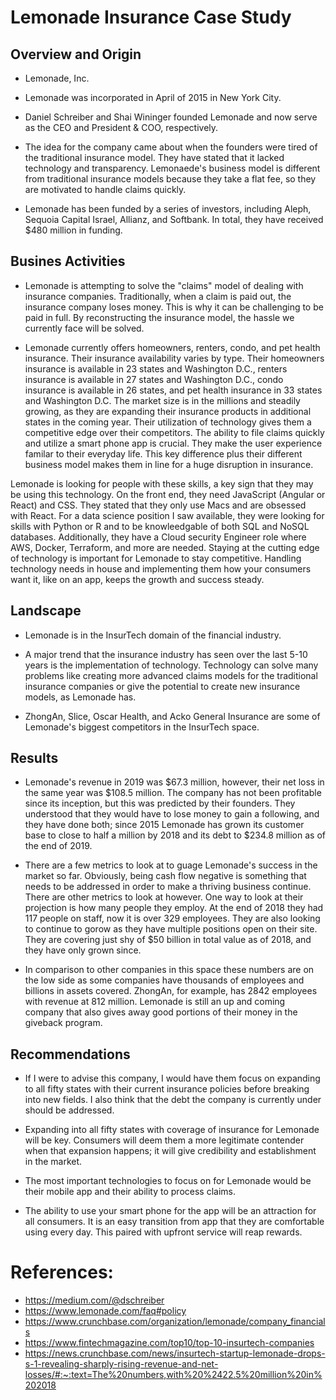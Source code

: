 <!-- Title -->
# Lemonade Insurance Case Study

<!-- Overview -->
## Overview and Origin

<!-- Name of Company -->
* Lemonade, Inc.

<!-- When was the company incorporated? -->
* Lemonade was incorporated in April of 2015 in New York City.

<!-- Who are the founders of this company? -->
* Daniel Schreiber and Shai Wininger founded Lemonade and now serve as the CEO and President & COO, respectively.

<!-- How did the idea for the company come about? -->
* The idea for the company came about when the founders were tired of the traditional insurance model. They have stated that it lacked technology and transparency. Lemonaede's business model is different from traditional insurance models because they take a flat fee, so they are motivated to handle claims quickly. 

<!-- How is the company funded? How much funding have they received? -->
* Lemonade has been funded by a series of investors, including Aleph, Sequoia Capital Israel, Allianz, and Softbank. In total, they have received $480 million in funding. 


<!-- Busines Activities -->
## Busines Activities

<!-- What specific financial problem is the company trying to solve? -->
* Lemonade is attempting to solve the "claims" model of dealing with insurance companies. Traditionally, when a claim is paid out, the insurance company loses money. This is why it can be challenging to be paid in full. By reconstructing the insurance model, the hassle we currently face will be solved.

<!-- Who is the company's intended customer?  Is there any information about the market size of this set of customers?
What solution does this company offer that their competitors do not or cannot offer? (What is the unfair advantage they utilize?) -->
* Lemonade currently offers homeowners, renters, condo, and pet health insurance. Their insurance availability varies by type. Their homeowners insurance is available in 23 states and Washington D.C., renters insurance is available in 27 states and Washington D.C., condo insurance is available in 26 states, and pet health insurance in 33 states and Washington D.C. The market size is in the millions and steadily growing, as they are expanding their insurance products in additional states in the coming year. Their utilization of technology gives them a competitive edge over their competitors. The ability to file claims quickly and utilize a smart phone app is crucial. They make the user experience familar to their everyday life. This key difference plus their different business model makes them in line for a huge disruption in insurance. 

<!-- Which technologies are they currently using, and how are they implementing them? -->
Lemonade is looking for people with these skills, a key sign that they may be using this technology. On the front end, they need JavaScript (Angular or React) and CSS. They stated that they only use Macs and are obsessed with React. For a data science position I saw available, they were looking for skills with Python or R and to be knowleedgable of both SQL and NoSQL databases. Additionally, they have a Cloud security Engineer role where AWS, Docker, Terraform, and more are needed. Staying at the cutting edge of technology is important for Lemonade to stay competitive. Handling technology needs in house and implementing them how your consumers want it, like on an app, keeps the growth and success steady. 


<!-- Landscape -->
## Landscape

<!-- What domain of the financial industry is the company in? -->
* Lemonade is in the InsurTech domain of the financial industry. 

<!-- What have been the major trends and innovations of this domain over the last 5-10 years? -->
* A major trend that the insurance industry has seen over the last 5-10 years is the implementation of technology. Technology can solve many problems like creating more advanced claims models for the traditional insurance companies or give the potential to create new insurance models, as Lemonade has. 

<!-- What are the other major companies in this domain? -->
* ZhongAn, Slice, Oscar Health, and Acko General Insurance are some of Lemonade's biggest competitors in the InsurTech space. 

<!-- Results -->
## Results


<!-- What has been the business impact of this company so far? -->
* Lemonade's revenue in 2019 was $67.3 million, however, their net loss in the same year was $108.5 million. The company has not been profitable since its inception, but this was predicted by their founders. They understood that they would have to lose money to gain a following, and they have done both; since 2015 Lemonade has grown its customer base to close to half a million by 2018 and its debt to $234.8 million as of the end of 2019.

<!-- What are some of the core metrics that companies in this domain use to measure success? How is your company performing, based on these metrics -->
* There are a few metrics to look at to guage Lemonade's success in the market so far. Obviously, being cash flow negative is something that needs to be addressed in order to make a thriving business continue. There are other metrics to look at however. One way to look at their projection is how many people they employ. At the end of 2018 they had 117 people on staff, now it is over 329 employees. They are also looking to continue to gorow as they have multiple positions open on their site. They are covering just shy of $50 billion in total value as of 2018, and they have only grown since. 

<!-- How is your company performing relative to competitors in the same domain? -->
* In comparison to other companies in this space these numbers are on the low side as some companies have thousands of employees and billions in assets covered. ZhongAn, for example, has 2842 employees with revenue at 812 million. Lemonade is still an up and coming company that also gives away good portions of their money in the giveback program. 


<!-- Recommendations -->
## Recommendations


<!-- If you were to advise the company, what products or services would you suggest they offer? -->
* If I were to advise this company, I would have them focus on expanding to all fifty states with their current insurance policies before breaking into new fields. I also think that the debt the company is currently under should be addressed. 

<!-- Why do you think that offering this product or service would benefit the company? -->
* Expanding into all fifty states with coverage of insurance for Lemonade will be key. Consumers will deem them a more legitimate contender when that expansion happens; it will give credibility and establishment in the market.

<!-- What technologies would this additional product or service utilize? -->
* The most important technologies to focus on for Lemonade would be their mobile app and their ability to process claims. 

<!-- Why are these technologies appropriate for your solution? -->
* The ability to use your smart phone for the app will be an attraction for all consumers. It is an easy transition from app that they are comfortable using every day. This paired with upfront service will reap rewards. 






























# References:
* https://medium.com/@dschreiber
* https://www.lemonade.com/faq#policy
* https://www.crunchbase.com/organization/lemonade/company_financials
* https://www.fintechmagazine.com/top10/top-10-insurtech-companies
* https://news.crunchbase.com/news/insurtech-startup-lemonade-drops-s-1-revealing-sharply-rising-revenue-and-net-losses/#:~:text=The%20numbers,with%20%2422.5%20million%20in%202018